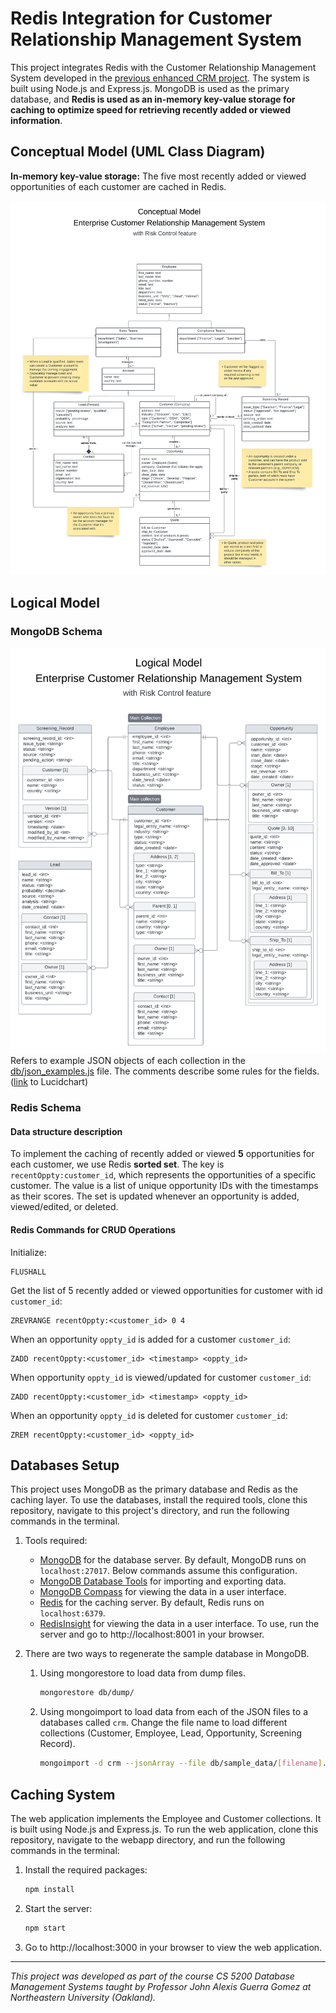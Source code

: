# Redis Integration for Customer Relationship Management System

This project integrates Redis with the Customer Relationship Management System developed in the [previous enhanced CRM project](https://github.com/amyhuang95/enhanced_CRM_mongoDB).
The system is built using Node.js and Express.js. MongoDB is used as the primary database, and
**Redis is used as an in-memory key-value storage for caching to optimize speed for retrieving recently added or viewed information**.

## Conceptual Model (UML Class Diagram)

<!--
describe the functionalities that you selected to be used as an in-memory key-value storage, (e.g. most viewed products, a shopping cart, current logged-in users, etc).
 -->

**In-memory key-value storage:**
The five most recently added or viewed opportunities of each customer are cached in Redis.

![UML Class Diagram](diagrams/uml.png)

## Logical Model

### MongoDB Schema

![Logical Model Diagram](diagrams/logical_model.png)
Refers to example JSON objects of each collection in the [db/json_examples.js](db/json_examples.js) file.
The comments describe some rules for the fields.
([link](https://lucid.app/lucidchart/2da1e4e2-e400-4acb-af34-0afa0a122638/edit?view_items=JWWowJgIFUbH&invitationId=inv_f5a92ee0-36d3-4dac-9cdf-52bdf0759fc8) to Lucidchart)

### Redis Schema

<!--
Describe the Redis data structures that you are going to use to implement the functionalities you described in the previous point. (example To implement the most viewed products I will use a Redis sorted set with key "mostViewed:userId", product ids as the values and a score of the number of views of the product.). You can use/describe more than one data structure, you will need to implement at least one.
 -->

#### Data structure description

To implement the caching of recently added or viewed **5** opportunities for each customer, we use Redis **sorted set**.
The key is `recentOppty:customer_id`, which represents the opportunities of a specific customer.
The value is a list of unique opportunity IDs with the timestamps as their scores.
The set is updated whenever an opportunity is added, viewed/edited, or deleted.

#### Redis Commands for CRUD Operations

Initialize:

```Redis
FLUSHALL
```

Get the list of 5 recently added or viewed opportunities for customer with id `customer_id`:

```Redis
ZREVRANGE recentOppty:<customer_id> 0 4
```

When an opportunity `oppty_id` is added for a customer `customer_id`:

```Redis
ZADD recentOppty:<customer_id> <timestamp> <oppty_id>
```

When opportunity `oppty_id` is viewed/updated for customer `customer_id`:

```Redis
ZADD recentOppty:<customer_id> <timestamp> <oppty_id>
```

When an opportunity `oppty_id` is deleted for customer `customer_id`:

```Redis
ZREM recentOppty:<customer_id> <oppty_id>
```

## Databases Setup

This project uses MongoDB as the primary database and Redis as the caching layer. To use the databases, install the required tools, clone this repository, navigate to this project's directory, and run the following commands in the terminal.

1. Tools required:

   - [MongoDB](https://www.mongodb.com/try/download/community) for the database server. By default, MongoDB runs on `localhost:27017`. Below commands assume this configuration.
   - [MongoDB Database Tools](https://www.mongodb.com/try/download/database-tools) for importing and exporting data.
   - [MongoDB Compass](https://www.mongodb.com/try/download/compass) for viewing the data in a user interface.
   - [Redis](https://redis.io/download) for the caching server. By default, Redis runs on `localhost:6379`.
   - [RedisInsight](https://redislabs.com/redis-enterprise/redis-insight/) for viewing the data in a user interface. To use, run the server and go to http://localhost:8001 in your browser.

2. There are two ways to regenerate the sample database in MongoDB.

   1. Using mongorestore to load data from dump files.

      ```bash
      mongorestore db/dump/
      ```

   2. Using mongoimport to load data from each of the JSON files to a databases called `crm`. Change the file name to load different collections (Customer, Employee, Lead, Opportunity, Screening Record).

      ```bash
      mongoimport -d crm --jsonArray --file db/sample_data/[filename].json
      ```

## Caching System

<!--
Create a node script that implements your redis design. See for example this one implementing a basic Caching system with Mongo and Redis
-->

The web application implements the Employee and Customer collections. It is built using Node.js and Express.js. To run the web application, clone this repository, navigate to the webapp directory, and run the following commands in the terminal:

1. Install the required packages:

   ```bash
   npm install
   ```

2. Start the server:

   ```bash
   npm start
   ```

3. Go to http://localhost:3000 in your browser to view the web application.

---

_This project was developed as part of the course CS 5200 Database Management Systems taught by Professor John Alexis Guerra Gomez at Northeastern University (Oakland)._
